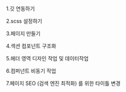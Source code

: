 1.깃 연동하기

2.scss 설정하기

3.페이지 만들기

4.섹션 컴포넌트 구조화

5.헤더 영역 디자인 작업 및 데이터작업

6.컴퍼넌트 비동기 작업

7.페이지 SEO (검색 엔진 최적화) 를 위한 타이틀 변경